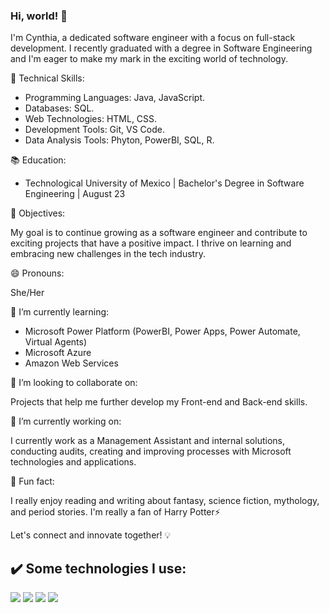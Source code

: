 ### Hi, world! 👋

I'm Cynthia, a dedicated software engineer with a focus on full-stack development. I recently graduated with a degree in Software Engineering and I'm eager to make my mark in the exciting world of technology.

🚀 Technical Skills:
- Programming Languages: Java, JavaScript.
- Databases: SQL.
- Web Technologies: HTML, CSS.
- Development Tools: Git, VS Code.
- Data Analysis Tools: Phyton, PowerBI, SQL, R.

📚 Education:
- Technological University of Mexico | Bachelor's Degree in Software Engineering | August 23

🌟 Objectives:

My goal is to continue growing as a software engineer and contribute to exciting projects that have a positive impact. I thrive on learning and embracing new challenges in the tech industry.

😄 Pronouns:

She/Her

🌱 I’m currently learning:

- Microsoft Power Platform (PowerBI, Power Apps, Power Automate, Virtual Agents)
- Microsoft Azure
- Amazon Web Services

👯 I’m looking to collaborate on:

Projects that help me further develop my Front-end and Back-end skills.

🔭 I’m currently working on:

I currently work as a Management Assistant and internal solutions, conducting audits, creating and improving processes with Microsoft technologies and applications.

📖 Fun fact:

I really enjoy reading and writing about fantasy, science fiction, mythology, and period stories. I'm really a fan of Harry Potter⚡

Let's connect and innovate together! 💡

## ✔️ Some technologies I use:

<img src="https://img.shields.io/badge/HTML5-E34F26?style=for-the-badge&logo=html5&logoColor=white"/>
<img src="https://img.shields.io/badge/GitHub-100000?style=for-the-badge&logo=github&logoColor=white"/>
<img src="https://img.shields.io/badge/CSS3-1572B6?style=for-the-badge&logo=css3&logoColor=white"/>
<img src="[{BadgeURLHere}](https://img.shields.io/badge/JavaScript-323330?style=for-the-badge&logo=javascript&logoColor=F7DF1E)https://img.shields.io/badge/JavaScript-323330?style=for-the-badge&logo=javascript&logoColor=F7DF1E"/>



